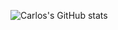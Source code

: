 ![Carlos's GitHub stats](https://github-readme-stats.vercel.app/api?username=pgcleandro2004@gmail.com&show=reviews,discussions_started,discussions_answered,prs_merged,prs_merged_percentage)
